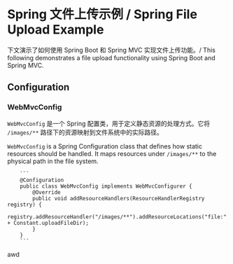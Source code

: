 # Spring 文件上传示例 / Spring File Upload Example
下文演示了如何使用 Spring Boot 和 Spring MVC 实现文件上传功能。/ This following demonstrates a file upload functionality using Spring Boot and Spring MVC.

## Configuration

### WebMvcConfig

`WebMvcConfig` 是一个 Spring 配置类，用于定义静态资源的处理方式。它将 `/images/**` 路径下的资源映射到文件系统中的实际路径。

`WebMvcConfig` is a Spring Configuration class that defines how static resources should be handled. It maps resources under `/images/**` to the physical path in the file system.

        ```
        @Configuration
        public class WebMvcConfig implements WebMvcConfigurer {
            @Override
            public void addResourceHandlers(ResourceHandlerRegistry registry) {
                registry.addResourceHandler("/images/**").addResourceLocations("file:" + Constant.uploadFileDir);
            }
        }
        ```
awd
